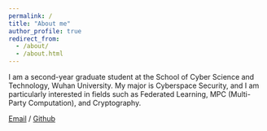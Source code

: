```yaml
---
permalink: /
title: "About me"
author_profile: true
redirect_from: 
  - /about/
  - /about.html
---
```


I am a second-year graduate student at the School of Cyber Science and Technology, Wuhan University. My major is Cyberspace Security, and I am particularly interested in fields such as Federated Learning, MPC (Multi-Party Computation), and Cryptography.

[Email](2019302070059@whu.edu.cn) / [Github](https://github.com/jmerak)